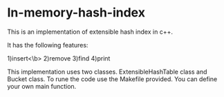 # In-memory-hash-index

This is an implementation of extensible hash index in c++.

It has the following features:

1)insert<\b>
2)remove
3)find
4)print

This implementation uses two classes. ExtensibleHashTable class and Bucket class.
To rune the code use the Makefile provided. You can define your own main function.
